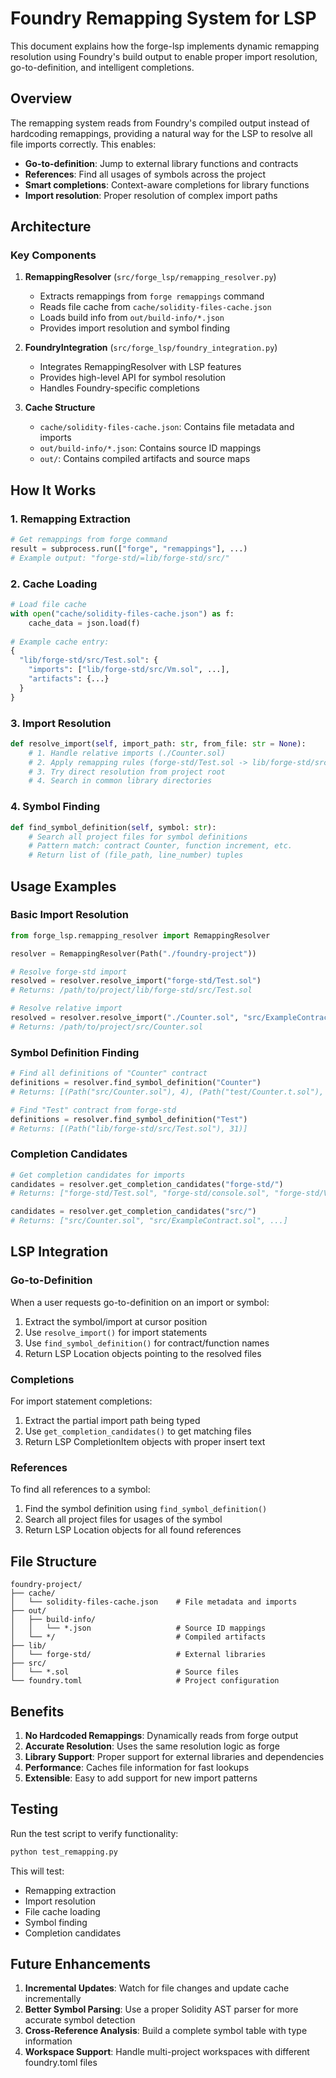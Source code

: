 # Foundry Remapping System for LSP

This document explains how the forge-lsp implements dynamic remapping resolution using Foundry's build output to enable proper import resolution, go-to-definition, and intelligent completions.

## Overview

The remapping system reads from Foundry's compiled output instead of hardcoding remappings, providing a natural way for the LSP to resolve all file imports correctly. This enables:

- **Go-to-definition**: Jump to external library functions and contracts
- **References**: Find all usages of symbols across the project
- **Smart completions**: Context-aware completions for library functions
- **Import resolution**: Proper resolution of complex import paths

## Architecture

### Key Components

1. **RemappingResolver** (`src/forge_lsp/remapping_resolver.py`)
   - Extracts remappings from `forge remappings` command
   - Reads file cache from `cache/solidity-files-cache.json`
   - Loads build info from `out/build-info/*.json`
   - Provides import resolution and symbol finding

2. **FoundryIntegration** (`src/forge_lsp/foundry_integration.py`)
   - Integrates RemappingResolver with LSP features
   - Provides high-level API for symbol resolution
   - Handles Foundry-specific completions

3. **Cache Structure**
   - `cache/solidity-files-cache.json`: Contains file metadata and imports
   - `out/build-info/*.json`: Contains source ID mappings
   - `out/`: Contains compiled artifacts and source maps

## How It Works

### 1. Remapping Extraction

```python
# Get remappings from forge command
result = subprocess.run(["forge", "remappings"], ...)
# Example output: "forge-std/=lib/forge-std/src/"
```

### 2. Cache Loading

```python
# Load file cache
with open("cache/solidity-files-cache.json") as f:
    cache_data = json.load(f)
    
# Example cache entry:
{
  "lib/forge-std/src/Test.sol": {
    "imports": ["lib/forge-std/src/Vm.sol", ...],
    "artifacts": {...}
  }
}
```

### 3. Import Resolution

```python
def resolve_import(self, import_path: str, from_file: str = None):
    # 1. Handle relative imports (./Counter.sol)
    # 2. Apply remapping rules (forge-std/Test.sol -> lib/forge-std/src/Test.sol)
    # 3. Try direct resolution from project root
    # 4. Search in common library directories
```

### 4. Symbol Finding

```python
def find_symbol_definition(self, symbol: str):
    # Search all project files for symbol definitions
    # Pattern match: contract Counter, function increment, etc.
    # Return list of (file_path, line_number) tuples
```

## Usage Examples

### Basic Import Resolution

```python
from forge_lsp.remapping_resolver import RemappingResolver

resolver = RemappingResolver(Path("./foundry-project"))

# Resolve forge-std import
resolved = resolver.resolve_import("forge-std/Test.sol")
# Returns: /path/to/project/lib/forge-std/src/Test.sol

# Resolve relative import
resolved = resolver.resolve_import("./Counter.sol", "src/ExampleContract.sol")
# Returns: /path/to/project/src/Counter.sol
```

### Symbol Definition Finding

```python
# Find all definitions of "Counter" contract
definitions = resolver.find_symbol_definition("Counter")
# Returns: [(Path("src/Counter.sol"), 4), (Path("test/Counter.t.sol"), 7)]

# Find "Test" contract from forge-std
definitions = resolver.find_symbol_definition("Test")
# Returns: [(Path("lib/forge-std/src/Test.sol"), 31)]
```

### Completion Candidates

```python
# Get completion candidates for imports
candidates = resolver.get_completion_candidates("forge-std/")
# Returns: ["forge-std/Test.sol", "forge-std/console.sol", "forge-std/Vm.sol", ...]

candidates = resolver.get_completion_candidates("src/")
# Returns: ["src/Counter.sol", "src/ExampleContract.sol", ...]
```

## LSP Integration

### Go-to-Definition

When a user requests go-to-definition on an import or symbol:

1. Extract the symbol/import at cursor position
2. Use `resolve_import()` for import statements
3. Use `find_symbol_definition()` for contract/function names
4. Return LSP Location objects pointing to the resolved files

### Completions

For import statement completions:

1. Extract the partial import path being typed
2. Use `get_completion_candidates()` to get matching files
3. Return LSP CompletionItem objects with proper insert text

### References

To find all references to a symbol:

1. Find the symbol definition using `find_symbol_definition()`
2. Search all project files for usages of the symbol
3. Return LSP Location objects for all found references

## File Structure

```
foundry-project/
├── cache/
│   └── solidity-files-cache.json    # File metadata and imports
├── out/
│   ├── build-info/
│   │   └── *.json                   # Source ID mappings
│   └── */                           # Compiled artifacts
├── lib/
│   └── forge-std/                   # External libraries
├── src/
│   └── *.sol                        # Source files
└── foundry.toml                     # Project configuration
```

## Benefits

1. **No Hardcoded Remappings**: Dynamically reads from forge output
2. **Accurate Resolution**: Uses the same resolution logic as forge
3. **Library Support**: Proper support for external libraries and dependencies
4. **Performance**: Caches file information for fast lookups
5. **Extensible**: Easy to add support for new import patterns

## Testing

Run the test script to verify functionality:

```bash
python test_remapping.py
```

This will test:
- Remapping extraction
- Import resolution
- File cache loading
- Symbol finding
- Completion candidates

## Future Enhancements

1. **Incremental Updates**: Watch for file changes and update cache incrementally
2. **Better Symbol Parsing**: Use a proper Solidity AST parser for more accurate symbol detection
3. **Cross-Reference Analysis**: Build a complete symbol table with type information
4. **Workspace Support**: Handle multi-project workspaces with different foundry.toml files